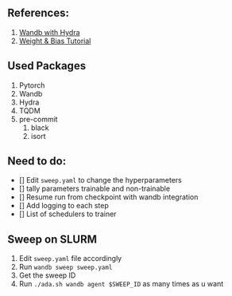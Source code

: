 ## References:
1. [Wandb with Hydra](https://wandb.ai/adrishd/hydra-example/reports/Configuring-W-B-Projects-with-Hydra--VmlldzoxNTA2MzQw)
2. [Weight & Bias Tutorial](https://theaisummer.com/weights-and-biases-tutorial/)

## Used Packages
1. Pytorch
2. Wandb
3. Hydra
4. TQDM
5. pre-commit
   1. black
   2. isort

## Need to do:
- [] Edit `sweep.yaml` to change the hyperparameters
- [] tally parameters trainable and non-trainable
- [] Resume run from checkpoint with wandb integration
- [] Add logging to each step
- [] List of schedulers to trainer

## Sweep on SLURM
1. Edit `sweep.yaml` file accordingly
2. Run `wandb sweep sweep.yaml`
3. Get the sweep ID
4. Run `./ada.sh wandb agent $SWEEP_ID` as many times as u want
